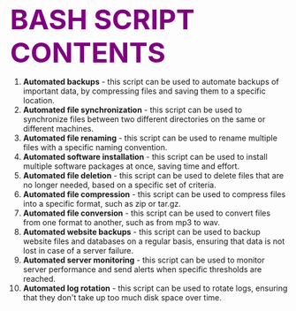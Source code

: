 <span style="color:purple;font-weight:700;font-size:50px">
    BASH SCRIPT CONTENTS
</span>


 1. **Automated backups** - this script can be used to automate backups of important data, by compressing files and saving them to a specific location.
 2. **Automated file synchronization** - this script can be used to synchronize files between two different directories on the same or different machines.
 3. **Automated file renaming** - this script can be used to rename multiple files with a specific naming convention.
 4. **Automated software installation** - this script can be used to install multiple software packages at once, saving time and effort.
 5. **Automated file deletion** - this script can be used to delete files that are no longer needed, based on a specific set of criteria.
 6. **Automated file compression** - this script can be used to compress files into a specific format, such as zip or tar.gz.
 7. **Automated file conversion** - this script can be used to convert files from one format to another, such as from mp3 to wav.
 8. **Automated website backups** - this script can be used to backup website files and databases on a regular basis, ensuring that data is not lost in case of a server failure.
 9. **Automated server monitoring** - this script can be used to monitor server performance and send alerts when specific thresholds are reached.
 10. **Automated log rotation** - this script can be used to rotate logs, ensuring that they don't take up too much disk space over time.